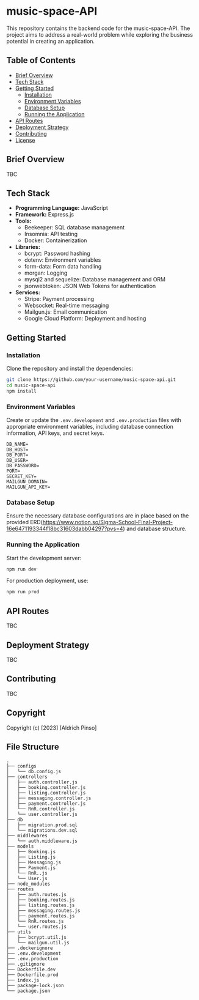 # music-space-API

This repository contains the backend code for the music-space-API. The project aims to address a real-world problem while exploring the business potential in creating an application.

## Table of Contents

- [Brief Overview](#brief-overview)
- [Tech Stack](#tech-stack)
- [Getting Started](#getting-started)
  - [Installation](#installation)
  - [Environment Variables](#environment-variables)
  - [Database Setup](#database-setup)
  - [Running the Application](#running-the-application)
- [API Routes](#api-routes)
- [Deployment Strategy](#deployment-strategy)
- [Contributing](#contributing)
- [License](#license)

## Brief Overview

TBC

## Tech Stack

- **Programming Language:** JavaScript
- **Framework:** Express.js
- **Tools:**
  - Beekeeper: SQL database management
  - Insomnia: API testing
  - Docker: Containerization
- **Libraries:**
  - bcrypt: Password hashing
  - dotenv: Environment variables
  - form-data: Form data handling
  - morgan: Logging
  - mysql2 and sequelize: Database management and ORM
  - jsonwebtoken: JSON Web Tokens for authentication
- **Services:**
  - Stripe: Payment processing
  - Websocket: Real-time messaging
  - Mailgun.js: Email communication
  - Google Cloud Platform: Deployment and hosting

## Getting Started

### Installation

Clone the repository and install the dependencies:

```bash
git clone https://github.com/your-username/music-space-api.git
cd music-space-api
npm install
```

### Environment Variables

Create or update the `.env.development` and `.env.production` files with appropriate environment variables, including database connection information, API keys, and secret keys.

```env
DB_NAME=
DB_HOST=
DB_PORT=
DB_USER=
DB_PASSWORD=
PORT=
SECRET_KEY=
MAILGUN_DOMAIN=
MAILGUN_API_KEY=
```

### Database Setup

Ensure the necessary database configurations are in place based on the provided ERD(https://www.notion.so/Sigma-School-Final-Project-16e6471193344f18bc31603dabb04297?pvs=4) and database structure.

### Running the Application

Start the development server:

```bash
npm run dev
```

For production deployment, use:

```bash
npm run prod
```

## API Routes

TBC

## Deployment Strategy

TBC

## Contributing

TBC

## Copyright

Copyright (c) [2023] [Aldrich Pinso]


## File Structure

```
.
├── configs 
│   └── db.config.js 
├── controllers
│   ├── auth.controller.js
│   ├── booking.controller.js
│   ├── listing.controller.js
│   ├── messaging.controller.js
│   ├── payment.controller.js
│   └── RnR.controller.js
│   └── user.controller.js
├── db
│   ├── migration.prod.sql 
│   └── migrations.dev.sql 
├── middlewares
│   └── auth.middleware.js 
├── models 
│   ├── Booking.js
│   ├── Listing.js
│   ├── Messaging.js
│   ├── Payment.js
│   └── RnR..js
│   └── User.js
├── node_modules
├── routes
│   ├── auth.routes.js
│   ├── booking.routes.js
│   ├── listing.routes.js
│   ├── messaging.routes.js
│   ├── payment.routes.js
│   └── RnR.routes.js
│   └── user.routes.js
├── utils
│   ├── bcrypt.util.js 
│   └── mailgun.util.js 
├── .dockerignore 
├── .env.development 
├── .env.production 
├── .gitignore 
├── Dockerfile.dev
├── Dockerfile.prod
├── index.js 
├── package-lock.json
└── package.json
```


